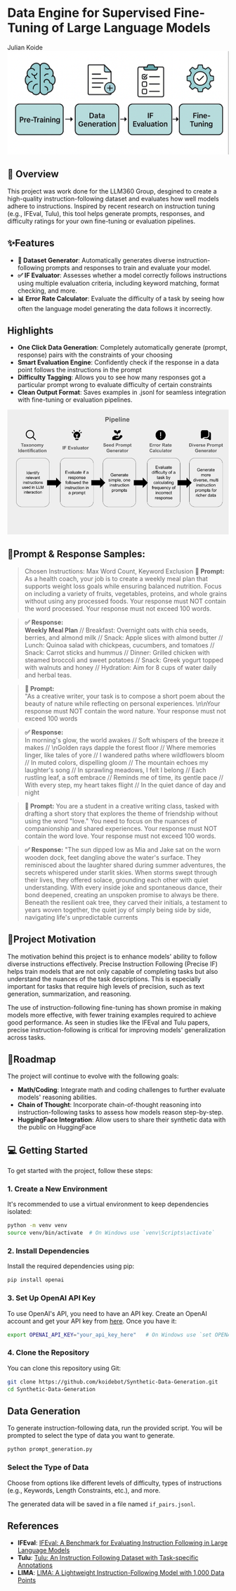 # Data Engine for Supervised Fine-Tuning of Large Language Models
Julian Koide
![](assets/teaser.png)

## 📌  Overview

This project was work done for the LLM360 Group, desgined to create a high-quality instruction-following dataset and evaluates how well models adhere to instructions. Inspired by recent research on instruction tuning (e.g., IFEval, Tulu), this tool helps generate prompts, responses, and difficulty ratings for your own fine-tuning or evaluation pipelines.

## ✨Features

- **🧾 Dataset Generator**: Automatically generates diverse instruction-following prompts and responses to train and evaluate your model.
- **✅ IF Evaluator**: Assesses whether a model correctly follows instructions using multiple evaluation criteria, including keyword matching, format checking, and more.
- **📊 Error Rate Calculator**: Evaluate the difficulty of a task by seeing how often the language model generating the data follows it incorrectly.

## Highlights
- **One Click Data Generation**: Completely automatically generate (prompt, response) pairs with the constraints of your choosing
- **Smart Evaluation Engine**: Confidently check if the response in a data point follows the instructions in the prompt
- **Difficulty Tagging**: Allows you to see how many responses got a particular prompt wrong to evaluate difficulty of certain constraints
- **Clean Output Format**: Saves examples in .jsonl for seamless integration with fine-tuning or evaluation pipelines.

![The Pipeline](assets/image.png)

## 🧪Prompt & Response Samples:
>Chosen Instructions: Max Word Count, Keyword Exclusion
> **📝 Prompt:**  
>As a health coach, your job is to create a weekly meal plan that supports weight loss goals while ensuring balanced nutrition. Focus on including a variety of fruits, vegetables, proteins, and whole grains without using any processed foods. Your response must NOT contain the word processed.  Your response must not exceed 100 words.

> **✅ Response:**  
>**Weekly Meal Plan** // Breakfast: Overnight oats with chia seeds, berries, and almond milk // Snack: Apple slices with almond butter // Lunch: Quinoa salad with chickpeas, cucumbers, and tomatoes // Snack: Carrot sticks and hummus // Dinner: Grilled chicken with steamed broccoli and sweet potatoes // Snack: Greek yogurt topped with walnuts and honey // Hydration: Aim for 8 cups of water daily and herbal teas.

> **📝 Prompt:**  
>"As a creative writer, your task is to compose a short poem about the beauty of nature while reflecting on personal experiences.  \n\nYour response must NOT contain the word nature.  Your response must not exceed 100 words

> **✅ Response:**  
>In morning's glow, the world awakes //  Soft whispers of the breeze it makes //  \nGolden rays dapple the forest floor //  Where memories linger, like tales of yore //  I wandered paths where wildflowers bloom //  In muted colors, dispelling gloom //  The mountain echoes my laughter's song //  In sprawling meadows, I felt I belong //  Each rustling leaf, a soft embrace //  Reminds me of time, its gentle pace //  With every step, my heart takes flight //  In the quiet dance of day and night

> **📝 Prompt:**
>You are a student in a creative writing class, tasked with drafting a short story that explores the theme of friendship without using the word \"love.\" You need to focus on the nuances of companionship and shared experiences. Your response must NOT contain the word love. Your response must not exceed 100 words.  

> **✅ Response:**
> "The sun dipped low as Mia and Jake sat on the worn wooden dock, feet dangling above the water's surface. They reminisced about the laughter shared during summer adventures, the secrets whispered under starlit skies. When storms swept through their lives, they offered solace, grounding each other with quiet understanding. With every inside joke and spontaneous dance, their bond deepened, creating an unspoken promise to always be there. Beneath the resilient oak tree, they carved their initials, a testament to years woven together, the quiet joy of simply being side by side, navigating life's unpredictable currents

## 🎯Project Motivation

The motivation behind this project is to enhance models' ability to follow diverse instructions effectively. Precise Instruction Following (Precise IF) helps train models that are not only capable of completing tasks but also understand the nuances of the task descriptions. This is especially important for tasks that require high levels of precision, such as text generation, summarization, and reasoning.

The use of instruction-following fine-tuning has shown promise in making models more effective, with fewer training examples required to achieve good performance. As seen in studies like the IFEval and Tulu papers, precise instruction-following is critical for improving models' generalization across tasks.

## 🚧Roadmap

The project will continue to evolve with the following goals:

- **Math/Coding**: Integrate math and coding challenges to further evaluate models' reasoning abilities.
- **Chain of Thought**: Incorporate chain-of-thought reasoning into instruction-following tasks to assess how models reason step-by-step.
- **HuggingFace Integration**: Allow users to share their synthetic data with the public on HuggingFace

## 💻 Getting Started

To get started with the project, follow these steps:

### 1. Create a New Environment
It's recommended to use a virtual environment to keep dependencies isolated:

```bash
python -m venv venv
source venv/bin/activate  # On Windows use `venv\Scripts\activate`
```

### 2. Install Dependencies
Install the required dependencies using pip:

```bash
pip install openai
```

### 3. Set Up OpenAI API Key
To use OpenAI's API, you need to have an API key. Create an OpenAI account and get your API key from [here](https://platform.openai.com/api-keys). Once you have it:

```bash
export OPENAI_API_KEY="your_api_key_here"   # On Windows use `set OPENAI_API_KEY=your_api_key_here`
```

### 4. Clone the Repository
You can clone this repository using Git:

```bash
git clone https://github.com/koidebot/Synthetic-Data-Generation.git
cd Synthetic-Data-Generation
```

## Data Generation

To generate instruction-following data, run the provided script. You will be prompted to select the type of data you want to generate.

```bash
python prompt_generation.py
```

### Select the Type of Data
Choose from options like different levels of difficulty, types of instructions (e.g., Keywords, Length Constraints, etc.), and more.

The generated data will be saved in a file named `if_pairs.jsonl`.

## References

- **IFEval**: [IFEval: A Benchmark for Evaluating Instruction Following in Large Language Models](https://github.com/google-research/google-research/tree/master/instruction_following_eval)
- **Tulu**: [Tulu: An Instruction Following Dataset with Task-specific Annotations](https://github.com/allenai/tulu)
- **LIMA**: [LIMA: A Lightweight Instruction-Following Model with 1,000 Data Points](https://arxiv.org/abs/2305.11206)
